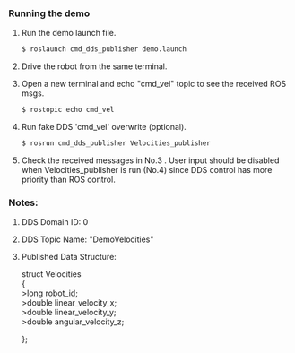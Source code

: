 ### Running the demo
1. Run the demo launch file.

    ```sh
    $ roslaunch cmd_dds_publisher demo.launch 
    ```
2. Drive the robot from the same terminal.

3. Open a new terminal and echo "cmd_vel" topic to see the received ROS msgs.

    ```sh
    $ rostopic echo cmd_vel
    ```
4. Run fake DDS 'cmd_vel' overwrite (optional).

    ```sh
    $ rosrun cmd_dds_publisher Velocities_publisher
    ```

5. Check the received messages in No.3 . User input should be disabled when Velocities_publisher is run (No.4) since DDS control has more priority than ROS control.


### Notes:
1. DDS Domain ID: 0

2. DDS Topic Name: "DemoVelocities"

3. Published Data Structure:

    struct Velocities  
    {  
        >long robot_id;  
        >double linear_velocity_x;  
        >double linear_velocity_y;  
        >double angular_velocity_z;  
        
    };  

